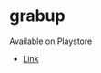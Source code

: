 # grabup

Available on Playstore
- [Link](https://play.google.com/store/apps/details?id=com.grabup.grabupapp&hl=en&gl=US)
